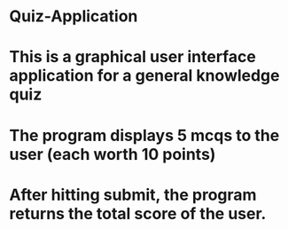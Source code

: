 # Quiz-Application
# This is a graphical user interface application for a general knowledge quiz
# The program displays 5 mcqs to the user (each worth 10 points)
# After hitting submit, the program returns the total score of the user.
